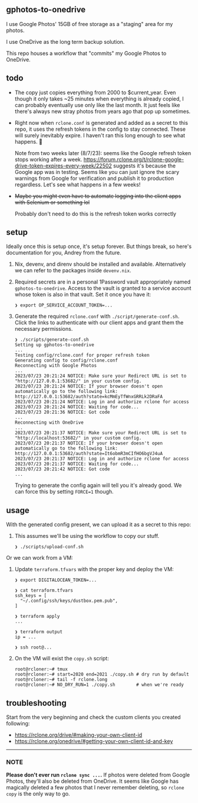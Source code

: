 ## gphotos-to-onedrive

I use Google Photos' 15GB of free storage as a "staging" area for my photos.

I use OneDrive as the long term backup solution.

This repo houses a workflow that "commits" my Google Photos to OneDrive.

## todo

- The copy just copies everything from 2000 to $current_year.
  Even though it only takes ~25 minutes when everything is already copied, I can probably eventually use only like the last month.
  It just feels like there's always new stray photos from years ago that pop up sometimes.

- Right now when `rclone.conf` is generated and added as a secret to this repo, it uses the refresh tokens in the config to stay connected.
  These will surely inevitably expire.
  I haven't ran this long enough to see what happens.
  🤷

  Note from two weeks later (8/7/23): seems like the Google refresh token stops working after a week.
  https://forum.rclone.org/t/rclone-google-drive-token-expires-every-week/22502 suggests it's because the Google app was in testing.
  Seems like you can just ignore the scary warnings from Google for verification and publish it to production regardless.
  Let's see what happens in a few weeks!

- ~~Maybe you might even have to automate logging into the client apps with Selenium or something lol~~

  Probably don't need to do this is the refresh token works correctly

## setup

Ideally once this is setup once, it's setup forever.
But things break, so here's documentation for you, Andrey from the future.

1. Nix, devenv, and direnv should be installed and available.
   Alternatively we can refer to the packages inside `devenv.nix`.

1. Required secrets are in a personal 1Password vault appropriately named `gphotos-to-onedrive`.
   Access to the vault is granted to a service account whose token is also in that vault.
   Set it once you have it:

   ```console
   ❯ export OP_SERVICE_ACCOUNT_TOKEN=...
   ```

1. Generate the required `rclone.conf` with `./script/generate-conf.sh`.
   Click the links to authenticate with our client apps and grant them the necessary permissions.

   ```console
   ❯ ./scripts/generate-conf.sh
   Setting up gphotos-to-onedrive
   ...
   Testing config/rclone.conf for proper refresh token
   Generating config to config/rclone.conf
   Reconnecting with Google Photos
   ...
   2023/07/23 20:21:24 NOTICE: Make sure your Redirect URL is set to "http://127.0.0.1:53682/" in your custom config.
   2023/07/23 20:21:24 NOTICE: If your browser doesn't open automatically go to the following link: http://127.0.0.1:53682/auth?state=kcMmEyTfWnxGRRLk2DRaFA
   2023/07/23 20:21:24 NOTICE: Log in and authorize rclone for access
   2023/07/23 20:21:24 NOTICE: Waiting for code...
   2023/07/23 20:21:36 NOTICE: Got code
   ...
   Reconnecting with OneDrive
   ...
   2023/07/23 20:21:37 NOTICE: Make sure your Redirect URL is set to "http://localhost:53682/" in your custom config.
   2023/07/23 20:21:37 NOTICE: If your browser doesn't open automatically go to the following link: http://127.0.0.1:53682/auth?state=It6obmR3mCIfHO6bgVJ4uA
   2023/07/23 20:21:37 NOTICE: Log in and authorize rclone for access
   2023/07/23 20:21:37 NOTICE: Waiting for code...
   2023/07/23 20:21:42 NOTICE: Got code
   ...
   ```

   Trying to generate the config again will tell you it's already good.
   We can force this by setting `FORCE=1` though.

## usage

With the generated config present, we can upload it as a secret to this repo:

1. This assumes we'll be using the workflow to copy our stuff.

   ```console
   ❯ ./scripts/upload-conf.sh
   ```

Or we can work from a VM:

1. Update `terraform.tfvars` with the proper key and deploy the VM:

   ```console
   ❯ export DIGITALOCEAN_TOKEN=...

   ❯ cat terraform.tfvars
   ssh_keys = [
     "~/.config/ssh/keys/dustbox.pem.pub",
   ]

   ❯ terraform apply
   ...

   ❯ terraform output
   ip = ...

   ❯ ssh root@...
   ```

1. On the VM will exist the `copy.sh` script:

   ```console
   root@rcloner:~# tmux
   root@rcloner:~# start=2020 end=2021 ./copy.sh # dry run by default
   root@rcloner:~# tail -f rclone.long
   root@rcloner:~# NO_DRY_RUN=1 ./copy.sh        # when we're ready
   ```

## troubleshooting

Start from the very beginning and check the custom clients you created following:

- https://rclone.org/drive/#making-your-own-client-id
- https://rclone.org/onedrive/#getting-your-own-client-id-and-key

---

### NOTE

**Please don't ever run `rclone sync ...`.**
If photos were deleted from Google Photos, they'll also be deleted from OneDrive.
It seems like Google has magically deleted a few photos that I never remember deleting, so `rclone copy` is the only way to go.
